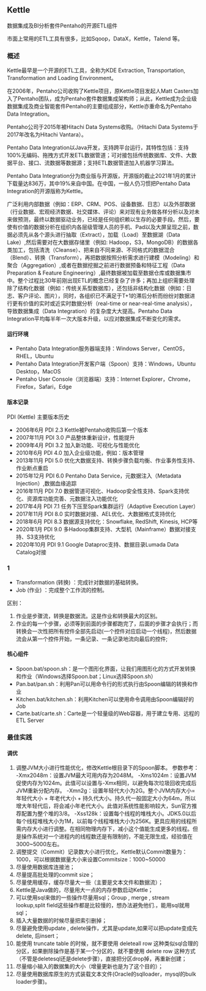 ## Kettle

数据集成及BI分析套件Pentaho的开源ETL组件

市面上常用的ETL工具有很多，比如Sqoop，DataX，Kettle，Talend 等。

### 概述

Kettle最早是一个开源的ETL工具，全称为KDE Extraction, Transportation, Transformation and Loading Environment。

在2006年，Pentaho公司收购了Kettle项目，原Kettle项目发起人Matt Casters加入了Pentaho团队，成为Pentaho套件数据集成架构师；从此，Kettle成为企业级数据集成及商业智能套件Pentaho的主要组成部分，Kettle亦重命名为Pentaho Data Integration。

Pentaho公司于2015年被Hitachi Data Systems收购。（Hitachi Data Systems于2017年改名为Hitachi Vantara）。

Pentaho Data Integration以Java开发，支持跨平台运行，其特性包括：支持100%无编码、拖拽方式开发ETL数据管道；可对接包括传统数据库、文件、大数据平台、接口、流数据等数据源；支持ETL数据管道加入机器学习算法。

Pentaho Data Integration分为商业版与开源版，开源版的截止2021年1月的累计下载量达836万，其中19%来自中国。在中国，一般人仍习惯把Pentaho Data Integration的开源版称为Kettle。

广泛利用内部数据（例如：ERP、CRM、POS、设备数据、日志）以及外部数据（行业数据、宏观经济数据、社交媒体、评论）来对现有业务做各样分析以及对未来做预测，最终以数据驱动业务，已经是任何组织赖以生存的必要手段。然后，要使有价值的数据分析在组织内各层级管理人员的手机、Pad以及大屏呈现之前，数据必须先从各个源头进行抽取（Extract），加载（Load）至数据湖（Data Lake）,然后需要对在大数据存储里（例如: Hadoop，S3，MongoDB）的数据各类加工，包括清洗（Cleanse）、把来自不同来源、不同格式的数据混合（Blend）、转换（Transform），再把数据按照分析需求进行建模（Modeling）和聚合（Aggregation）,或者在数据挖掘之前进行数据预备和特征工程（Data Preparation & Feature Engineering）,最终数据被加载至数据仓库或数据集市中。整个过程比30年前刚出现ETL的概念已经复杂了许多；再加上组织需要处理除了结构化数据（例如：传统关系型数据库），还包括非结构化数据（例如：日志、客户评论、图片），同时，各组织已不满足于T+1的滞后分析而纷纷对数据进行更有价值的实时或近实时数据分析（real-time or near-real-time analysis），导致数据集成（Data Integration）的复杂度大大提高。Pentaho Data Integration平均每半年一次大版本升级，以应对数据集成不断变化的需求。

#### 运行环境
- Pentaho Data Integration服务器端支持：Windows Server，CentOS，RHEL，Ubuntu
- Pentaho Data Integration开发客户端（Spoon）支持：Windows，Ubuntu Desktop，MacOS
- Pentaho User Console（浏览器端）支持：Internet Explorer，Chrome，Firefox，Safari，Edge

#### 版本记录

PDI (Kettle) 主要版本历史

- 2006年6月 PDI 2.3 Kettle被Pentaho收购后第一个版本
- 2007年11月 PDI 3.0 产品整体重新设计，性能提升
- 2009年4月 PDI 3.2 加入新功能、可视化与性能优化
- 2010年6月 PDI 4.0 加入企业级功能，例如：版本管理
- 2013年11月 PDI 5.0 优化大数据支持、转换步骤负载均衡、作业事务性支持、作业断点重启
- 2015年12月 PDI 6.0 Pentaho Data Service，元数据注入（Metadata Injection）,数据血缘追踪
- 2016年11月 PDI 7.0 数据管道可视化、Hadoop安全性支持、Spark支持优化、资源库功能完善、元数据注入功能优化 
- 2017年4月 PDI 7.1 任务下压至Spark集群运行（Adaptive Execution Layer） 
- 2017年11月 PDI 8.0 实时数据对接、AEL优化、大数据格式支持优化
- 2018年6月 PDI 8.3 数据源支持优化：Snowflake, RedShift, Kinesis, HCP等 
- 2020年1月 PDI 9.0 多Hadoop集群支持、大型机（Mainframe）数据对接支持、S3支持优化 
- 2020年10月 PDI 9.1 Google Dataproc支持、数据目录Lumada Data Catalog对接 

### 1


- Transformation (转换) ：完成针对数据的基础转换。
- Job (作业) ：完成整个工作流的控制。

区别：
1) 作业是步骤流，转换是数据流。这是作业和转换最大的区别。
2) 作业的每一个步骤，必须等到前面的步骤都跑完了，后面的步骤才会执行；而转换会一次性把所有控件全部先启动(一个控件对应启动一个线程)，然后数据流会从第一个控件开始，一条记录、一条记录地流向最后的控件;

#### 核心组件
- Spoon.bat/spoon.sh：是一个图形化界面，让我们用图形化的方式开发转换和作业（Windows选择Spoon.bat；Linux选择Spoon.sh）
- Pan.bat/pan.sh：利用Pan可以用命令行的形式执行由Spoon编辑的转换和作业
- Kitchen.bat/kitchen.sh：利用Kitchen可以使用命令调用由Spoon编辑好的Job
- Carte.bat/carte.sh：Carte是一个轻量级的Web容器，用于建立专用、远程的ETL Server


### 最佳实践

#### 调优
1. 调整JVM大小进行性能优化，修改Kettle根目录下的Spoon脚本。
参数参考：
-Xmx2048m：设置JVM最大可用内存为2048M。
-Xms1024m：设置JVM促使内存为1024m。此值可以设置与-Xmx相同，以避免每次垃圾回收完成后JVM重新分配内存。
-Xmn2g：设置年轻代大小为2G。整个JVM内存大小=年轻代大小 + 年老代大小 + 持久代大小。持久代一般固定大小为64m，所以增大年轻代后，将会减小年老代大小。此值对系统性能影响较大，Sun官方推荐配置为整个堆的3/8。
-Xss128k：设置每个线程的堆栈大小。JDK5.0以后每个线程堆栈大小为1M，以前每个线程堆栈大小为256K。更具应用的线程所需内存大小进行调整。在相同物理内存下，减小这个值能生成更多的线程。但是操作系统对一个进程内的线程数还是有限制的，不能无限生成，经验值在3000~5000左右。
2. 调整提交（Commit）记录数大小进行优化，Kettle默认Commit数量为：1000，可以根据数据量大小来设置Commitsize：1000~50000
3. 尽量使用数据库连接池；
4. 尽量提高批处理的commit size；
5. 尽量使用缓存，缓存尽量大一些（主要是文本文件和数据流）；
6. Kettle是Java做的，尽量用大一点的内存参数启动Kettle；
7. 可以使用sql来做的一些操作尽量用sql；Group , merge , stream lookup,split field这些操作都是比较慢的，想办法避免他们.，能用sql就用sql；
8. 插入大量数据的时候尽量把索引删掉；
9. 尽量避免使用update , delete操作，尤其是update,如果可以把update变成先delete, 后insert；
10. 能使用 truncate table 的时候，就不要使用 deleteall row 这种类似sql合理的分区，如果删除操作是基于某一个分区的，就不要使用 delete row 这种方式（不管是deletesql还是delete步骤），直接把分区drop掉，再重新创建；
11. 尽量缩小输入的数据集的大小（增量更新也是为了这个目的）；
12. 尽量使用数据库原生的方式装载文本文件(Oracle的sqlloader，mysql的bulk loader步骤)。
